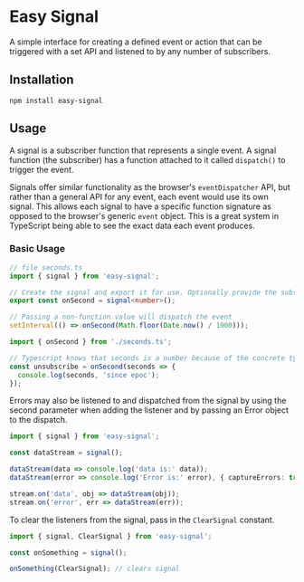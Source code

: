 # Easy Signal

A simple interface for creating a defined event or action that can be triggered with a set API and listened to by any number of subscribers.

## Installation

```
npm install easy-signal
```

## Usage

A signal is a subscriber function that represents a single event. A signal function (the subscriber) has a function attached to it called `dispatch()` to trigger the event.

Signals offer similar functionality as the browser's `eventDispatcher` API, but rather than a general API for any event, each event would use its own signal. This allows each signal to have a specific function signature as opposed to the browser's generic `event` object. This is a great system in TypeScript being able to see the exact data each event produces.

### Basic Usage

```ts
// file seconds.ts
import { signal } from 'easy-signal';

// Create the signal and export it for use. Optionally provide the subscriber signature
export const onSecond = signal<number>();

// Passing a non-function value will dispatch the event
setInterval(() => onSecond(Math.floor(Date.now() / 1000)));
```

```ts
import { onSecond } from './seconds.ts';

// Typescript knows that seconds is a number because of the concrete type definition in seconds.ts
const unsubscribe = onSecond(seconds => {
  console.log(seconds, 'since epoc');
});
```

Errors may also be listened to and dispatched from the signal by using the second parameter when adding the listener
and by passing an Error object to the dispatch.

```ts
import { signal } from 'easy-signal';

const dataStream = signal();

dataStream(data => console.log('data is:' data));
dataStream(error => console.log('Error is:' error), { captureErrors: true });

stream.on('data', obj => dataStream(obj));
stream.on('error', err => dataStream(err));
```

To clear the listeners from the signal, pass in the `ClearSignal` constant.

```ts
import { signal, ClearSignal } from 'easy-signal';

const onSomething = signal();

onSomething(ClearSignal); // clears signal
```
